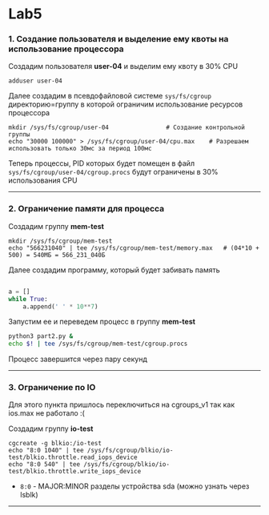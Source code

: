# Lab5

### 1. Создание пользователя и выделение ему квоты на использование процессора
Создадим пользователя **user-04** и выделим ему квоту в 30% CPU
```
adduser user-04
```
Далее создадим в псевдофайловой системе `sys/fs/cgroup` директорию=группу в которой ограничим использование ресурсов процессора
```
mkdir /sys/fs/cgroup/user-04				# Создание контрольной группы
echo "30000 100000" > /sys/fs/cgroup/user-04/cpu.max	# Разрешаем использовать только 30мс за период 100мс
```
Теперь процессы, PID которых будет помещен в файл `sys/fs/cgroup/user-04/cgroup.procs` будут ограничены в 30% использования CPU

---

### 2. Ограничение памяти для процесса
Создадим группу **mem-test**
```
mkdir /sys/fs/cgroup/mem-test
echo "566231040" | tee /sys/fs/cgroup/mem-test/memory.max	# (04*10 + 500) = 540МБ = 566_231_040Б
```
Далее создадим программу, который будет забивать память
``` python

a = []
while True:
	a.append(' ' * 10**7)

```
Запустим ее и переведем процесс в группу **mem-test**
``` bash
python3 part2.py &
echo $! | tee /sys/fs/cgroup/mem-test/cgroup.procs
```
Процесс завершится через пару секунд

---

### 3. Ограничение по IO
Для этого пункта пришлось переключиться на cgroups_v1 так как ios.max не работало :(

Создадим группу **io-test**
```
cgcreate -g blkio:/io-test
echo "8:0 1040" | tee /sys/fs/cgroup/blkio/io-test/blkio.throttle.read_iops_device
echo "8:0 540" | tee /sys/fs/cgroup/blkio/io-test/blkio.throttle.write_iops_device
```
- `8:0` - MAJOR:MINOR разделы устройства sda (можно узнать через lsblk)

---
